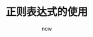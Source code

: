 ---
title: 正则表达式的使用
date: now
comments: true
categories:
  - 必备技能
tags:
  - 必备
  - 技能
  - 正则
permalink: "2.5"
---